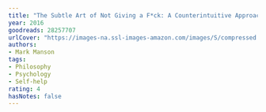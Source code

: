 ```yaml
---
title: "The Subtle Art of Not Giving a F*ck: A Counterintuitive Approach to Living a Good Life"
year: 2016
goodreads: 28257707
urlCover: "https://images-na.ssl-images-amazon.com/images/S/compressed.photo.goodreads.com/books/1465761302i/28257707.jpg"
authors:
- Mark Manson
tags:
- Philosophy
- Psychology
- Self-help
rating: 4
hasNotes: false
---
```

